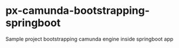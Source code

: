 # px-camunda-bootstrapping-springboot
Sample project bootstrapping camunda engine inside springboot app
